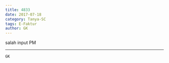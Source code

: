 ```yaml
---
title: 4833
date: 2017-07-18
category: Tanya-SC
tags: E-Faktur
author: GK
---
```


salah input PM

---



`GK`
